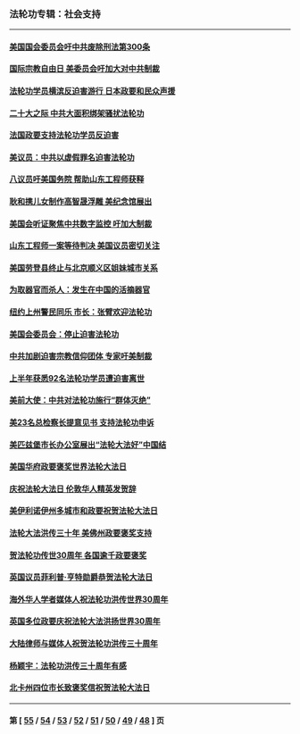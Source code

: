 ### 法轮功专辑：社会支持
---
#### [美国国会委员会吁中共废除刑法第300条](../../pages/nf4386/n13868121.md?11220430) 
#### [国际宗教自由日 美委员会吁加大对中共制裁](../../pages/nf4386/n13855021.md?11220430) 
#### [法轮功学员横滨反迫害游行 日本政要和民众声援](../../pages/nf4386/n13847132.md?11220430) 
#### [二十大之际 中共大面积绑架骚扰法轮功](../../pages/nf4386/n13846381.md?11220430) 
#### [法国政要支持法轮功学员反迫害](../../pages/nf4386/n13841970.md?11220430) 
#### [美议员：中共以虚假罪名迫害法轮功](../../pages/nf4386/n13841083.md?11220430) 
#### [八议员吁美国务院 帮助山东工程师获释](../../pages/nf4386/n13836379.md?11220430) 
#### [耿和携儿女制作高智晟浮雕 美纪念馆展出](../../pages/nf4386/n13829624.md?11220430) 
#### [美国会听证聚焦中共数字监控 吁加大制裁](../../pages/nf4386/n13825083.md?11220430) 
#### [山东工程师一案等待判决 美国议员密切关注](../../pages/nf4386/n13815065.md?11220430) 
#### [美国劳登县终止与北京顺义区姐妹城市关系](../../pages/nf4386/n13811030.md?11220430) 
#### [为取器官而杀人：发生在中国的活摘器官](../../pages/nf4386/n13794731.md?11220430) 
#### [纽约上州警民同乐 市长：张臂欢迎法轮功](../../pages/nf4386/n13794375.md?11220430) 
#### [美国会委员会：停止迫害法轮功](../../pages/nf4386/n13788164.md?11220430) 
#### [中共加剧迫害宗教信仰团体 专家吁美制裁](../../pages/nf4386/n13780252.md?11220430) 
#### [上半年获悉92名法轮功学员遭迫害离世](../../pages/nf4386/n13772701.md?11220430) 
#### [美前大使：中共对法轮功施行“群体灭绝”](../../pages/nf4386/n13771705.md?11220430) 
#### [美23名总检察长提意见书 支持法轮功申诉](../../pages/nf4386/n13766596.md?11220430) 
#### [美匹兹堡市长办公室展出“法轮大法好”中国结](../../pages/nf4386/n13749721.md?11220430) 
#### [美国华府政要褒奖世界法轮大法日](../../pages/nf4386/n13743770.md?11220430) 
#### [庆祝法轮大法日 伦敦华人精英发贺辞](../../pages/nf4386/n13741593.md?11220430) 
#### [美伊利诺伊州多城市和政要祝贺法轮大法日](../../pages/nf4386/n13737149.md?11220430) 
#### [法轮大法洪传三十年 美佛州政要褒奖支持](../../pages/nf4386/n13737103.md?11220430) 
#### [贺法轮功传世30周年 各国逾千政要褒奖](../../pages/nf4386/n13735828.md?11220430) 
#### [英国议员菲利普‧亨特勋爵恭贺法轮大法日](../../pages/nf4386/n13736187.md?11220430) 
#### [海外华人学者媒体人祝法轮功洪传世界30周年](../../pages/nf4386/n13735835.md?11220430) 
#### [英国多位政要庆祝法轮大法洪扬世界30周年](../../pages/nf4386/n13734739.md?11220430) 
#### [大陆律师与媒体人祝贺法轮功洪传三十周年](../../pages/nf4386/n13735062.md?11220430) 
#### [杨颖宇：法轮功洪传三十周年有感](../../pages/nf4386/n13734884.md?11220430) 
#### [北卡州四位市长致褒奖信祝贺法轮大法日](../../pages/nf4386/n13733292.md?11220430) 

---
#### 第 [ [55](./55.md?11220430) / [54](./54.md?11220430) / [53](./53.md?11220430) / [52](./52.md?11220430) / [51](./51.md?11220430) / [50](./50.md?11220430) / [49](./49.md?11220430) / [48](./48.md?11220430) ] 页

